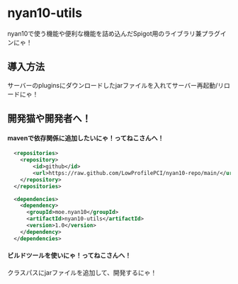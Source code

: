 # nyan10-utils
nyan10で使う機能や便利な機能を詰め込んだSpigot用のライブラリ兼プラグインにゃ！
## 導入方法
サーバーのpluginsにダウンロードしたjarファイルを入れてサーバー再起動/リロードにゃ！
## 開発猫や開発者へ！
#### mavenで依存関係に追加したいにゃ！ってねこさんへ！
```xml
  <repositories>
    <repository>
        <id>github</id>
        <url>https://raw.github.com/LowProfilePCI/nyan10-repo/main/</url>
    </repository>
  </repositories>
```
```xml
  <dependencies>
    <dependency>
      <groupId>moe.nyan10</groupId>
      <artifactId>nyan10-utils</artifactId>
      <version>1.0</version>
    </dependency>
  </dependencies>
```
#### ビルドツールを使いにゃ！ってねこさんへ！
クラスパスにjarファイルを追加して、開発するにゃ！
